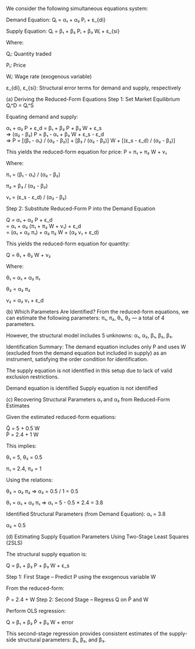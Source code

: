 We consider the following simultaneous equations system:

Demand Equation:
Qᵢ = α₁ + α₂ Pᵢ + ε_{di}

Supply Equation:
Qᵢ = β₁ + β₂ Pᵢ + β₃ Wᵢ + ε_{si}

Where:

Qᵢ: Quantity traded

Pᵢ: Price

Wᵢ: Wage rate (exogenous variable)

ε_{di}, ε_{si}: Structural error terms for demand and supply, respectively

(a) Deriving the Reduced-Form Equations
Step 1: Set Market Equilibrium Qᵢ^D = Qᵢ^S

Equating demand and supply:

α₁ + α₂ P + ε_d = β₁ + β₂ P + β₃ W + ε_s  
⇒ (α₂ - β₂) P = β₁ - α₁ + β₃ W + ε_s - ε_d  
⇒ P = [(β₁ - α₁) / (α₂ - β₂)] + [β₃ / (α₂ - β₂)] W + [(ε_s - ε_d) / (α₂ - β₂)]

This yields the reduced-form equation for price:
P = π₁ + π₂ W + v₁

Where:

π₁ = (β₁ - α₁) / (α₂ - β₂)

π₂ = β₃ / (α₂ - β₂)

v₁ = (ε_s - ε_d) / (α₂ - β₂)

Step 2: Substitute Reduced-Form P into the Demand Equation

Q = α₁ + α₂ P + ε_d  
  = α₁ + α₂ (π₁ + π₂ W + v₁) + ε_d  
  = (α₁ + α₂ π₁) + α₂ π₂ W + (α₂ v₁ + ε_d)
  
This yields the reduced-form equation for quantity:

Q = θ₁ + θ₂ W + v₂

Where:

θ₁ = α₁ + α₂ π₁

θ₂ = α₂ π₂

v₂ = α₂ v₁ + ε_d

(b) Which Parameters Are Identified?
From the reduced-form equations, we can estimate the following parameters:
π₁, π₂, θ₁, θ₂ — a total of 4 parameters.

However, the structural model includes 5 unknowns:
α₁, α₂, β₁, β₂, β₃.

Identification Summary:
The demand equation includes only P and uses W (excluded from the demand equation but included in supply) as an instrument, satisfying the order condition for identification.

The supply equation is not identified in this setup due to lack of valid exclusion restrictions.

Demand equation is identified
Supply equation is not identified

(c) Recovering Structural Parameters α₁ and α₂ from Reduced-Form Estimates

Given the estimated reduced-form equations:

Q̂ = 5 + 0.5 W  
P̂ = 2.4 + 1 W

This implies:

θ₁ = 5, θ₂ = 0.5

π₁ = 2.4, π₂ = 1

Using the relations:

θ₂ = α₂ π₂ ⇒ α₂ = 0.5 / 1 = 0.5

θ₁ = α₁ + α₂ π₁ ⇒ α₁ = 5 - 0.5 × 2.4 = 3.8

Identified Structural Parameters (from Demand Equation):
α₁ = 3.8

α₂ = 0.5

(d) Estimating Supply Equation Parameters Using Two-Stage Least Squares (2SLS)

The structural supply equation is:

Q = β₁ + β₂ P + β₃ W + ε_s

Step 1: First Stage – Predict P using the exogenous variable W

From the reduced-form:

P̂ = 2.4 + W
Step 2: Second Stage – Regress Q on P̂ and W

Perform OLS regression:

Q = β₁ + β₂ P̂ + β₃ W + error

This second-stage regression provides consistent estimates of the supply-side structural parameters:
β₁, β₂, and β₃.


